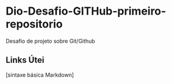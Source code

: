 # Dio-Desafio-GITHub-primeiro-repositorio
Desafio de projeto sobre Git/Github

## Links Útei
[sintaxe básica Markdown]
